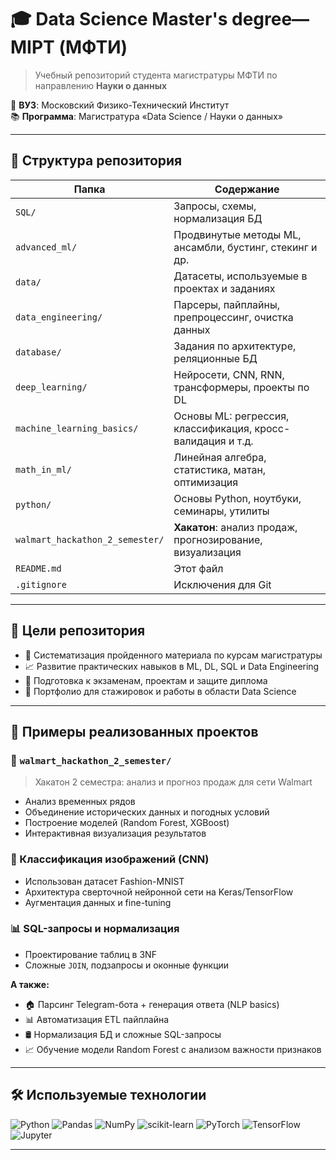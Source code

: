 # 🎓 Data Science Master's degree— MIPT (МФТИ)

> Учебный репозиторий студента магистратуры МФТИ по направлению **Науки о данных**

📍 **ВУЗ**: Московский Физико-Технический Институт  
📚 **Программа**: Магистратура «Data Science / Науки о данных»  

---

## 📁 Структура репозитория

| Папка                        | Содержание                                                       |
|-----------------------------|------------------------------------------------------------------|
| `SQL/`                      | Запросы, схемы, нормализация БД                                  |
| `advanced_ml/`              | Продвинутые методы ML, ансамбли, бустинг, стекинг и др.          |
| `data/`                     | Датасеты, используемые в проектах и заданиях                    |
| `data_engineering/`         | Парсеры, пайплайны, препроцессинг, очистка данных               |
| `database/`                 | Задания по архитектуре, реляционные БД                          |
| `deep_learning/`            | Нейросети, CNN, RNN, трансформеры, проекты по DL                |
| `machine_learning_basics/`  | Основы ML: регрессия, классификация, кросс-валидация и т.д.     |
| `math_in_ml/`               | Линейная алгебра, статистика, матан, оптимизация                |
| `python/`                   | Основы Python, ноутбуки, семинары, утилиты                      |
| `walmart_hackathon_2_semester/` | **Хакатон**: анализ продаж, прогнозирование, визуализация |
| `README.md`                  | Этот файл                                                        |
| `.gitignore`                 | Исключения для Git    

---

## 🧠 Цели репозитория

- 📌 Систематизация пройденного материала по курсам магистратуры
- 📈 Развитие практических навыков в ML, DL, SQL и Data Engineering
- 🧪 Подготовка к экзаменам, проектам и защите диплома
- 💼 Портфолио для стажировок и работы в области Data Science

---

## 🚀 Примеры реализованных проектов

### 🛒 `walmart_hackathon_2_semester/`
> Хакатон 2 семестра: анализ и прогноз продаж для сети Walmart

- Анализ временных рядов
- Объединение исторических данных и погодных условий
- Построение моделей (Random Forest, XGBoost)
- Интерактивная визуализация результатов

### 🧠 Классификация изображений (CNN)
- Использован датасет Fashion-MNIST
- Архитектура сверточной нейронной сети на Keras/TensorFlow
- Аугментация данных и fine-tuning

### 📊 SQL-запросы и нормализация
- Проектирование таблиц в 3NF
- Сложные `JOIN`, подзапросы и оконные функции

**А также:**
- 🏠 Парсинг Telegram-бота + генерация ответа (NLP basics)
- 📊 Автоматизация ETL пайплайна
- 🛢 Нормализация БД и сложные SQL-запросы
- 📈 Обучение модели Random Forest с анализом важности признаков

---

## 🛠 Используемые технологии

![Python](https://img.shields.io/badge/Python-3776AB?style=for-the-badge&logo=python&logoColor=white)
![Pandas](https://img.shields.io/badge/Pandas-150458?style=for-the-badge&logo=pandas&logoColor=white)
![NumPy](https://img.shields.io/badge/Numpy-013243?style=for-the-badge&logo=numpy)
![scikit-learn](https://img.shields.io/badge/scikit--learn-F7931E?style=for-the-badge&logo=scikit-learn&logoColor=white)
![PyTorch](https://img.shields.io/badge/PyTorch-EE4C2C?style=for-the-badge&logo=pytorch&logoColor=white)
![TensorFlow](https://img.shields.io/badge/TensorFlow-FF6F00?style=for-the-badge&logo=tensorflow&logoColor=white)
![Jupyter](https://img.shields.io/badge/Jupyter-F37626?style=for-the-badge&logo=jupyter&logoColor=white)

---
